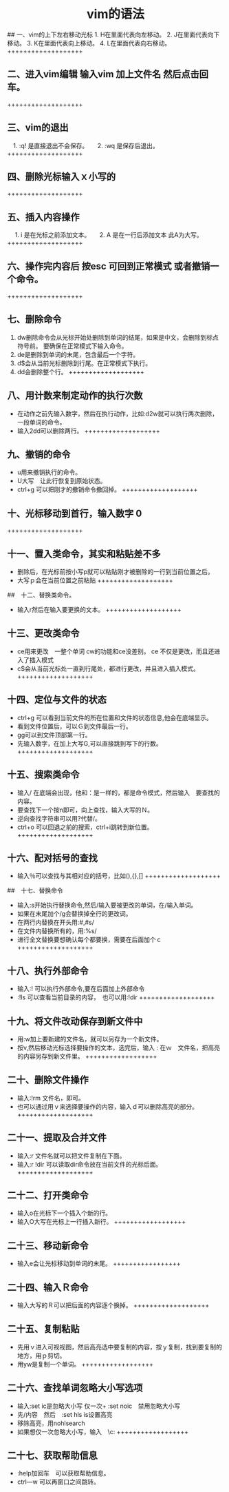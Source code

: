 <h1 style="text-align:center"> vim的语法 </h1>
## 一、vim的上下左右移动光标
   1.  H在里面代表向左移动。
   2.  J在里面代表向下移动。
   3.  K在里面代表向上移动。
   4.  L在里面代表向右移动。
+++++++++++++++++++





## 二、进入vim编辑 输入vim 加上文件名 然后点击回车。
+++++++++++++++++++




## 三、vim的退出
 　1. \:q! 是直接退出不会保存。
　 2. \:wq 是保存后退出。
+++++++++++++++++++




## 四、删除光标输入ｘ小写的
+++++++++++++++++++





## 五、插入内容操作
　 1. i 是在光标之前添加文本。
　 2. A 是在一行后添加文本 此A为大写。
+++++++++++++++++++






## 六、操作完内容后 按esc 可回到正常模式 或者撤销一个命令。
+++++++++++++++++++






## 七、删除命令
  1. dw删除命令会从光标开始处删除到单词的结尾，如果是中文，会删除到标点符号前。
要确保在正常模式下输入命令。
  2. de是删除到单词的末尾，包含最后一个字符。
  3. d$会从当前光标删除到行尾。在正常模式下执行。
  4. dd会删除整个行。
+++++++++++++++++++





## 八、用计数来制定动作的执行次数
  + 在动作之前先输入数字，然后在执行动作，比如:d2w就可以执行两次删除，一段单词的命令。
  + 输入2dd可以删除两行。
+++++++++++++++++++





## 九、撤销的命令
  + u用来撤销执行的命令。
  + U大写　让此行恢复到原始状态。
  + ctrl+g 可以把刚才的撤销命令撤回掉。
+++++++++++++++++++





## 十、光标移动到首行，输入数字 0
+++++++++++++++++++





## 十一、置入类命令，其实和粘贴差不多
  + 删除后，在光标前按小写p就可以粘贴刚才被删除的一行到当前位置之后。
  + 大写ｐ会在当前位置之前粘贴
 +++++++++++++++++++




##　十二、替换类命令。
  + 输入r然后在输入要更换的文本。
+++++++++++++++++++





## 十三、更改类命令
  + ce用来更改　一整个单词 cw的功能和ce没差别。
ce 不仅是更改，而且还进入了插入模式
  + c$会从当前光标处一直到行尾处，都进行更改，并且进入插入模式。
+++++++++++++++++++





## 十四、定位与文件的状态
  + ctrl+g 可以看到当前文件的所在位置和文件的状态信息,他会在底端显示。
  + 看到文件位置后，可以Ｇ到文件最后一行。
  + gg可以到文件顶部第一行。
  + 先输入数字，在加上大写G,可以直接跳到写下的行数。
+++++++++++++++++++






## 十五、搜索类命令
  + 输入/ 在底端会出现，他和：是一样的，都是命令模式，然后输入　要查找的内容。
  + 要查找下一个按n即可，向上查找，输入大写的Ｎ。
  + 逆向查找字符串可以用?代替/。
  + ctrl+o 可以回退之前的搜索，ctrl+i跳转到新位置。
+++++++++++++++++++





## 十六、配对括号的查找
  + 输入％可以查找与其相对应的括号，比如(),{},[]
+++++++++++++++++++





##　十七、替换命令
  + 输入:s开始执行替换命令,然后/输入要被更改的单词，在/输入单词。
  + 如果在末尾加个/g会替换掉全行的更改词。
  + 在两行内替换在开头用:#,#s/
  + 在文件内替换所有的，用:%s/
  + 进行全文替换要想确认每个都要换，需要在后面加个ｃ
+++++++++++++++++++



## 十八、执行外部命令
  + 输入:! 可以执行外部命令,要在后面加上外部命令
  + :!ls 可以查看当前目录的内容，　也可以用:!dir
+++++++++++++++++++




## 十九、将文件改动保存到新文件中
  + 用:w加上要新建的文件名，就可以另存为一个新文件。
  + 按v,然后移动光标选择要操作的文本，选完后，输入 : 在ｗ　文件名，把高亮的内容另存到新文件里。
++++++++++++++++++





## 二十、删除文件操作
  + 输入:!rm 文件名，即可。
  + 也可以通过用ｖ来选择要操作的内容，输入ｄ可以删除高亮的部分。
+++++++++++++++++++




## 二十一、提取及合并文件
  + 输入:r 文件名就可以把文件复制在下面。
  + 输入:r !dir 可以读取dir命令放在当前文件的光标后面。
+++++++++++++++++++





## 二十二、打开类命令
  + 输入o在光标下一个插入个新的行。
  + 输入O大写在光标上一行插入新行。
++++++++++++++++++




## 二十三、移动新命令
  + 输入e会让光标移动到单词的末尾。
+++++++++++++++++





## 二十四、输入Ｒ命令
  + 输入大写的Ｒ可以把后面的内容逐个换掉。
+++++++++++++++++++





## 二十五、复制粘贴
  + 先用ｖ进入可视视图，然后高亮选中要复制的内容，按ｙ复制，找到要复制的地方，用ｐ剪切。
  + 用yw是复制一个单词。
++++++++++++++++++



## 二十六、查找单词忽略大小写选项
  + 输入:set ic是忽略大小写
  仅一次+ :set noic　禁用忽略大小写
  + 先/内容　然后　:set hls is设置高亮
  + 移除高亮，用nohlsearch
  + 如果想仅一次忽略大小写，输入　\c:
++++++++++++++++++




## 二十七、获取帮助信息
  + :help加回车　可以获取帮助信息。
  + ctrl—w 可以再窗口之间跳转。

